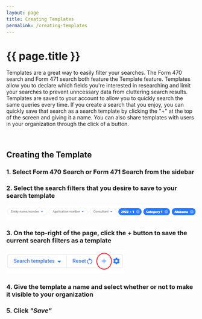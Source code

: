 ```yaml
---
layout: page
title: Creating Templates
permalink: /creating-templates
---
```


# {{ page.title }}
Templates are a great way to easily filter your searches. The Form 470 search and Form 471 search both feature the Template feature. Templates allow you to declare which fields you're interested in researching and limit your searches to prevent unncessary data from cluttering search results. Templates are saved to your account to allow you to quickly search the same queries every time. If you create a search that you enjoy, you can quickly save that search as a search template by clicking the "+" at the top of the screen and giving it a name. You can also share templates with users in your organization through the click of a button.

<br>

## Creating the Template

### 1. Select Form 470 Search or Form 471 Search from the sidebar
### 2. Select the search filters that you desire to save to your search template
![Create Search Template Example](./assets/images/SearchTemplateFilters.png)
### 3. On the top-right of the page, click the *+* button to save the current search filters as a template
![Create Search Template Example](./assets/images/CreateSearchTemplate.png)
### 4. Give the template a name and select whether or not to make it visible to your organization
### 5. Click *"Save"* 


